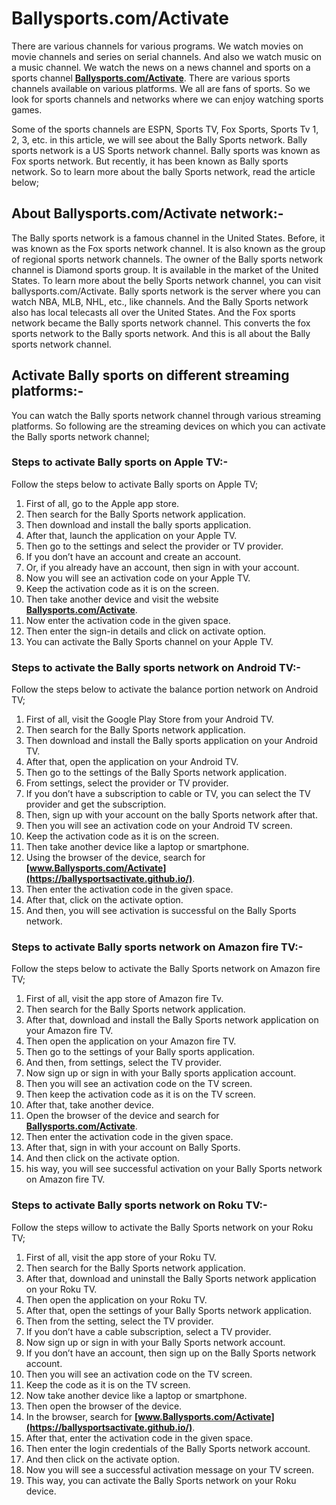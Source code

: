 # Ballysports.com/Activate

There are various channels for various programs. We watch movies on movie channels and series on serial channels. And also we watch music on a music channel. We watch the news on a news channel and sports on a sports channel **[Ballysports.com/Activate](https://ballysportsactivate.github.io/)**. There are various sports channels available on various platforms. We all are fans of sports. So we look for sports channels and networks where we can enjoy watching sports games.

Some of the sports channels are ESPN, Sports TV, Fox Sports, Sports Tv 1, 2, 3, etc. in this article, we will see about the Bally Sports network. Bally sports network is a US Sports network channel. Bally sports was known as Fox sports network. But recently, it has been known as Bally sports network. So to learn more about the bally Sports network, read the article below;

## About Ballysports.com/Activate network:-
The Bally sports network is a famous channel in the United States. Before, it was known as the Fox sports network channel. It is also known as the group of regional sports network channels. The owner of the Bally sports network channel is Diamond sports group. It is available in the market of the United States. To learn more about the belly Sports network channel, you can visit ballysports.com/Activate. Bally sports network is the server where you can watch NBA, MLB, NHL, etc., like channels. And the Bally Sports network also has local telecasts all over the United States. And the Fox sports network became the Bally sports network channel. This converts the fox sports network to the Bally sports network. And this is all about the Bally sports network channel.

## Activate Bally sports on different streaming platforms:-
You can watch the Bally sports network channel through various streaming platforms. So following are the streaming devices on which you can activate the Bally sports network channel;

### Steps to activate Bally sports on Apple TV:-
Follow the steps below to activate Bally sports on Apple TV;
1. First of all, go to the Apple app store.
2. Then search for the Bally Sports network application.
3. Then download and install the bally sports application.
4. After that, launch the application on your Apple TV.
5. Then go to the settings and select the provider or TV provider.
6. If you don’t have an account and create an account.
7. Or, if you already have an account, then sign in with your account.
8. Now you will see an activation code on your Apple TV.
9. Keep the activation code as it is on the screen.
10. Then take another device and visit the website **[Ballysports.com/Activate](https://ballysportsactivate.github.io/)**.
11. Now enter the activation code in the given space.
12. Then enter the sign-in details and click on activate option.
13. You can activate the Bally Sports channel on your Apple TV.

### Steps to activate the Bally sports network on Android TV:-
Follow the steps below to activate the balance portion network on Android TV;

1. First of all, visit the Google Play Store from your Android TV.
2. Then search for the Bally Sports network application.
3. Then download and install the Bally sports application on your Android TV.
4. After that, open the application on your Android TV.
5. Then go to the settings of the Bally Sports network application.
6. From settings, select the provider or TV provider.
7. If you don’t have a subscription to cable or TV, you can select the TV provider and get the subscription.
8. Then, sign up with your account on the bally Sports network after that.
9. Then you will see an activation code on your Android TV screen.
10. Keep the activation code as it is on the screen.
11. Then take another device like a laptop or smartphone.
12. Using the browser of the device, search for **[www.Ballysports.com/Activate](https://ballysportsactivate.github.io/)**.
13. Then enter the activation code in the given space.
14. After that, click on the activate option.
15. And then, you will see activation is successful on the Bally Sports network.


### Steps to activate Bally sports network on Amazon fire TV:-
Follow the steps below to activate the Bally Sports network on Amazon fire TV;

1. First of all, visit the app store of Amazon fire Tv.
2. Then search for the Bally Sports network application.
3. After that, download and install the Bally Sports network application on your Amazon fire TV.
4. Then open the application on your Amazon fire TV.
5. Then go to the settings of your Bally sports application.
6. And then, from settings, select the TV provider.
7. Now sign up or sign in with your Bally sports application account.
8. Then you will see an activation code on the TV screen.
9. Then keep the activation code as it is on the TV screen.
10. After that, take another device.
11. Open the browser of the device and search for **[Ballysports.com/Activate](https://ballysportsactivate.github.io/)**.
12. Then enter the activation code in the given space.
13. After that, sign in with your account on Bally Sports.
14. And then click on the activate option.
15. his way, you will see successful activation on your Bally Sports network on Amazon fire TV.

### Steps to activate Bally sports network on Roku TV:-
Follow the steps willow to activate the Bally Sports network on your Roku TV;

1. First of all, visit the app store of your Roku TV.
2. Then search for the Bally Sports network application.
3. After that, download and uninstall the Bally Sports network application on your Roku TV.
4. Then open the application on your Roku TV.
5. After that, open the settings of your Bally Sports network application.
6. Then from the setting, select the TV provider.
7. If you don’t have a cable subscription, select a TV provider.
8. Now sign up or sign in with your Bally Sports network account.
9. If you don’t have an account, then sign up on the Bally Sports network account.
10. Then you will see an activation code on the TV screen.
11. Keep the code as it is on the TV screen.
12. Now take another device like a laptop or smartphone.
13. Then open the browser of the device.
14. In the browser, search for **[www.Ballysports.com/Activate](https://ballysportsactivate.github.io/)**.
15. After that, enter the activation code in the given space.
16. Then enter the login credentials of the Bally Sports network account.
17. And then click on the activate option.
18. Now you will see a successful activation message on your TV screen.
19. This way, you can activate the Bally Sports network on your Roku device.

